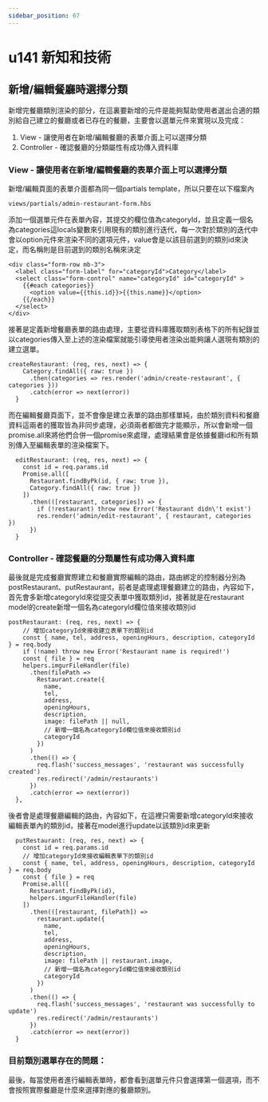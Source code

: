 ```yaml
---
sidebar_position: 67
---
```


# u141 新知和技術

## 新增/編輯餐廳時選擇分類
新增完餐廳類別渲染的部分，在這裏要新增的元件是能夠幫助使用者選出合適的類別給自己建立的餐廳或者已存在的餐廳，主要會以選單元件來實現以及完成：
1. View - 讓使用者在新增/編輯餐廳的表單介面上可以選擇分類
2. Controller - 確認餐廳的分類屬性有成功傳入資料庫


### View - 讓使用者在新增/編輯餐廳的表單介面上可以選擇分類

新增/編輯頁面的表單介面都為同一個partials template，所以只要在以下檔案內
```
views/partials/admin-restaurant-form.hbs
```

添加一個選單元件在表單內容，其提交的欄位值為categoryId，並且定義一個名為categories這locals變數來引用現有的類別進行迭代，每一次對於類別的迭代中會以option元件來渲染不同的選項元件，value會是以該目前選到的類別id來決定，而名稱則是目前選到的類別名稱來決定
```
<div class="form-row mb-3">
  <label class="form-label" for="categoryId">Category</label>
  <select class="form-control" name="categoryId" id="categoryId" >
    {{#each categories}}
      <option value={{this.id}}>{{this.name}}</option>
    {{/each}}
  </select>
</div>
```

接著是定義新增餐廳表單的路由處理，主要從資料庫獲取類別表格下的所有紀錄並以categories傳入至上述的渲染檔案就能引導使用者渲染出能夠讓人選現有類別的建立選單。
```
createRestaurant: (req, res, next) => {
    Category.findAll({ raw: true })
      .then(categories => res.render('admin/create-restaurant', { categories }))
      .catch(error => next(error))
  }
```


而在編輯餐廳頁面下，並不會像是建立表單的路由那樣單純，由於類別資料和餐廳資料這兩者的獲取皆為非同步處理，必須兩者都做完才能顯示，所以會新增一個promise.all來將他們合併一個promise來處理，處理結果會是依據餐廳id和所有類別傳入至編輯表單的渲染檔案下。
```
  editRestaurant: (req, res, next) => {
    const id = req.params.id
    Promise.all([
      Restaurant.findByPk(id, { raw: true }),
      Category.findAll({ raw: true })
    ])
      .then(([restaurant, categories]) => {
        if (!restaurant) throw new Error('Restaurant didn\'t exist')
        res.render('admin/edit-restaurant', { restaurant, categories })
      })
  }
```

### Controller - 確認餐廳的分類屬性有成功傳入資料庫
最後就是完成餐廳實際建立和餐廳實際編輯的路由，路由綁定的控制器分別為postRestaurant、putRestaurant，前者是處理處理餐廳建立的路由，內容如下，首先會多新增categoryId來從提交表單中獲取類別id，接著就是在restaurant model的create新增一個名為categoryId欄位值來接收類別id
```
postRestaurant: (req, res, next) => {
    // 增加categoryId來接收建立表單下的類別id
    const { name, tel, address, openingHours, description, categoryId } = req.body
    if (!name) throw new Error('Restaurant name is required!')
    const { file } = req
    helpers.imgurFileHandler(file)
      .then(filePath =>
        Restaurant.create({
          name,
          tel,
          address,
          openingHours,
          description,
          image: filePath || null,
          // 新增一個名為categoryId欄位值來接收類別id
          categoryId
        })
      )
      .then(() => {
        req.flash('success_messages', 'restaurant was successfully created')
        res.redirect('/admin/restaurants')
      })
      .catch(error => next(error))
  },
```


後者會是處理餐廳編輯的路由，內容如下，在這裡只需要新增categoryId來接收編輯表單內的類別id，接著在model進行update以該類別id來更新

```
  putRestaurant: (req, res, next) => {
    const id = req.params.id
    // 增加categoryId來接收編輯表單下的類別id
    const { name, tel, address, openingHours, description, categoryId } = req.body
    const { file } = req
    Promise.all([
      Restaurant.findByPk(id),
      helpers.imgurFileHandler(file)
    ])
      .then(([restaurant, filePath]) =>
        restaurant.update({
          name,
          tel,
          address,
          openingHours,
          description,
          image: filePath || restaurant.image,
          // 新增一個名為categoryId欄位值來接收類別id
          categoryId
        })
      )
      .then(() => {
        req.flash('success_messages', 'restaurant was successfully to update')
        res.redirect('/admin/restaurants')
      })
      .catch(error => next(error))
  }
```

### 目前類別選單存在的問題：
最後，每當使用者進行編輯表單時，都會看到選單元件只會選擇第一個選項，而不會按照實際餐廳是什麼來選擇對應的餐廳類別。